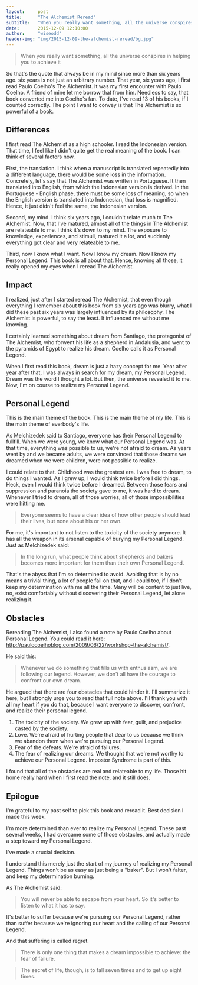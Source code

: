 ```yaml
---
layout:     post
title:      "The Alchemist Reread"
subtitle:   "When you really want something, all the universe conspires in helping you to achieve it"
date:       2015-12-09 12:10:00
author:     "wiseodd"
header-img: "img/2015-12-09-the-alchemist-reread/bg.jpg"
---
```


<blockquote>When you really want something, all the universe conspires in helping you to achieve it</blockquote>

So that's the quote that always be in my mind since more than six years ago. six years is not just an arbitrary number. That year, six years ago, I first read Paulo Coelho's The Alchemist. It was my first encounter with Paulo Coelho. A friend of mine let me borrow that from him. Needless to say, that book converted me into Coelho's fan. To date, I've read 13 of his books, if I counted correctly. The point I want to convey is that The Alchemist is so powerful of a book.

<h2 class="section-header">Differences</h2>

I first read The Alchemist as a high schooler. I read the Indonesian version. That time, I feel like I didn't quite get the real meaning of the book. I can think of several factors now.

First, the translation. I think when a manuscript is translated repeatedly into a different language, there would be some loss in the information. Concretely, let's say that The Alchemist was written in Portuguese. It then translated into English, from which the Indonesian version is derived. In the Portuguese - English phase, there must be some loss of meaning, so when the English version is translated into Indonesian, that loss is magnified. Hence, it just didn't feel the same, the Indonesian version.

Second, my mind. I think six years ago, I couldn't relate much to The Alchemist. Now, that I've matured, almost all of the things in The Alchemist are relateable to me. I think it's down to my mind. The exposure to knowledge, experiences, and stimuli, matured it a lot, and suddenly everything got clear and very relateable to me.

Third, now I know what I want. Now I know my dream. Now I know my Personal Legend. This book is all about that. Hence, knowing all those, it really opened my eyes when I reread The Alchemist.

<h2 class="section-header">Impact</h2>

I realized, just after I started reread The Alchemist, that even though everything I remember about this book from six years ago was blurry, what I did these past six years was largely influenced by its philosophy. The Alchemist is powerful, to say the least. It influenced me without me knowing.

I certainly learned something about dream from Santiago, the protagonist of The Alchemist, who forwent his life as a shepherd in Andalusia, and went to the pyramids of Egypt to realize his dream. Coelho calls it as Personal Legend.

When I first read this book, dream is just a hazy concept for me. Year after year after that, I was always in search for my dream, my Personal Legend. Dream was the word I thought a lot. But then, the universe revealed it to me. Now, I'm on course to realize my Personal Legend.

<h2 class="section-header">Personal Legend</h2>

This is the main theme of the book. This is the main theme of my life. This is the main theme of everbody's life.

As Melchizedek said to Santiago, everyone has their Personal Legend to fullfill. When we were young, we know what our Personal Legend was. At that time, everything was possible to us, we're not afraid to dream. As years went by and we became adults, we were convinced that those dreams we dreamed when we were children, were not possible to realize.

I could relate to that. Childhood was the greatest era. I was free to dream, to do things I wanted. As I grew up, I would think twice before I did things. Heck, even I would think twice before I dreamed. Between those fears and suppression and paranoia the society gave to me, it was hard to dream. Whenever I tried to dream, all of those worries, all of those impossibilities were hitting me.

<blockquote>Everyone seems to have a clear idea of how other people should lead their lives, but none about his or her own.</blockquote>

For me, it's important to not listen to the toxicity of the society anymore. It has all the weapon in its arsenal capable of burying my Personal Legend. Just as Melchizedek said:

<blockquote>In the long run, what people think about shepherds and bakers becomes more important for them than their own Personal Legend.</blockquote>

That's the abyss that I'm so determined to avoid. Avoiding that is by no means a trivial thing, a lot of people fail on that, and I could too, if I don't keep my determination with me all the time. Many will be content to just live, no, exist comfortably without discovering their Personal Legend, let alone realizing it.

<h2 class="section-header">Obstacles</h2>

Rereading The Alchemist, I also found a note by Paulo Coelho about Personal Legend. You could read it here: <http://paulocoelhoblog.com/2009/06/22/workshop-the-alchemist/>.

He said this:

<blockquote>Whenever we do something that fills us with enthusiasm, we are following our legend. However, we don’t all have the courage to confront our own dream.</blockquote>

He argued that there are four obstacles that could hinder it. I'll summarize it here, but I strongly urge you to read that full note above. I'll thank you with all my heart if you do that, because I want everyone to discover, confront, and realize their personal legend.

1. The toxicity of the society. We grew up with fear, guilt, and prejudice casted by the society.
2. Love. We're afraid of hurting people that dear to us because we think we abandon them when we're pursuing our Personal Legend.
3. Fear of the defeats. We're afraid of failures.
4. The fear of realizing our dreams. We thought that we're not worthy to achieve our Personal Legend. Impostor Syndrome is part of this.

I found that all of the obstacles are real and relateable to my life. Those hit home really hard when I first read the note, and it still does.

<h2 class="section-header">Epilogue</h2>

I'm grateful to my past self to pick this book and reread it. Best decision I made this week.

I'm more determined than ever to realize my Personal Legend. These past several weeks, I had overcame some of those obstacles, and actually made a step toward my Personal Legend.

I've made a crucial decision.

I understand this merely just the start of my journey of realizing my Personal Legend. Things won't be as easy as just being a "baker". But I won't falter, and keep my determination burning.

As The Alchemist said:

<blockquote>You will never be able to escape from your heart. So it's better to listen to what it has to say.</blockquote>

It's better to suffer because we're pursuing our Personal Legend, rather than suffer because we're ignoring our heart and the calling of our Personal Legend.

And that suffering is called regret.

<blockquote>There is only one thing that makes a dream impossible to achieve: the fear of failure.</blockquote>

<blockquote>The secret of life, though, is to fall seven times and to get up eight times.</blockquote>
